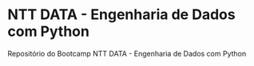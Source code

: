 # NTT DATA - Engenharia de Dados com Python
Repositório do Bootcamp NTT DATA - Engenharia de Dados com Python
